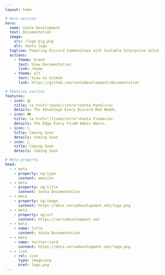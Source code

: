 ```yaml
---
layout: home

# Hero section
hero:
  name: Vanta Development
  text: Documentation
  image:
    src: /logo-big.png
    alt: Vanta logo
  tagline: Powering Discord Communities with Scalable Enterprise Solutions
  actions:
    - theme: brand
      text: View Documentation
      link: /home
    - theme: alt
      text: View on GitHub
      link: https://github.com/vantadevelopment/documentation

# Features section
features:
  - icon: 💻
    title: <a href="/panel/intro">Vanta Panel</a>
    details: The Advantage Every Discord Mod Needs.
  - icon: 🎮
    title: <a href="/fivem/intro">Vanta Fivem</a>
    details: The Edge Every FiveM Admin Wants.
  - icon: 👀
    title: Coming Soon
    details: Coming Soon
  - icon: 👀
    title: Coming Soon
    details: Coming Soon

# Meta property
head:
  - - meta
    - property: og:type
      content: website
  - - meta
    - property: og:title
      content: Vanta Documentation
  - - meta
    - property: og:image
      content: https://docs.versadevelopment.net/logo.png
  - - meta
    - property: og:url
      content: https://versadevelopment.net
  - - meta
    - name: title
      content: Vanta Documentation
  - - meta
    - name: twitter:card
      content: https://docs.versadevelopment.net/logo.png
  - - link
    - rel: icon
      type: image/png
      href: logo.png
---
```


<!-- Custom home layout -->
<!-- <div class="custom-layout">
  <h1>🏀</h1>
  <h1>Custom Layout</h1>
  <p>This section was added using plain HTML and CSS.</p>
  <a href="https://github.com/Evavic44/adocs/blob/main/docs/index.md#custom-layout" target="_blank" class="btn">Source Code</a>
</div> -->

